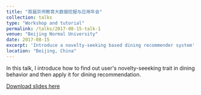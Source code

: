 ```yaml
---
title: "首届京师教育大数据挖掘与应用年会"
collection: talks
type: "Workshop and tutorial"
permalink: /talks/2017-08-15-talk-1
venue: "Beijing Normal University"
date: 2017-08-15
excerpt: 'Introduce a novelty-seeking based dining recommender system'
location: "Beijing, China"
---
```


In this talk, I introduce how to find out user's novelty-seeeking trait in dining behavior and then apply it for dining recommendation. 

[Download slides here](https://zhfzhmsra.github.io/files/Novelty_Seeking_Dining.pptx)



